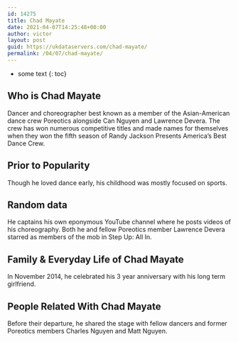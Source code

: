 ```yaml
---
id: 14275
title: Chad Mayate
date: 2021-04-07T14:25:48+00:00
author: victor
layout: post
guid: https://ukdataservers.com/chad-mayate/
permalink: /04/07/chad-mayate/
---
```


* some text
{: toc}


## Who is Chad Mayate



Dancer and choreographer best known as a member of the Asian-American dance crew Poreotics alongside Can Nguyen and Lawrence Devera. The crew has won numerous competitive titles and made names for themselves when they won the fifth season of Randy Jackson Presents America&#8217;s Best Dance Crew.

                
                
                
## Prior to Popularity



Though he loved dance early, his childhood was mostly focused on sports.

                
                
                
## Random data



He captains his own eponymous YouTube channel where he posts videos of his choreography. Both he and fellow Poreotics member Lawrence Devera starred as members of the mob in Step Up: All In.

                
                
                
## Family & Everyday Life of Chad Mayate



In November 2014, he celebrated his 3 year anniversary with his long term girlfriend.

                
                
                
## People Related With Chad Mayate



Before their departure, he shared the stage with fellow dancers and former Poreotics members Charles Nguyen and Matt Nguyen.

                
              
            
          
          
          